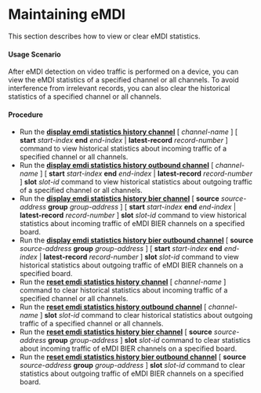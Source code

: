 Maintaining eMDI
================

This section describes how to view or clear eMDI statistics.

#### Usage Scenario

After eMDI detection on video traffic is performed on a device, you can view the eMDI statistics of a specified channel or all channels. To avoid interference from irrelevant records, you can also clear the historical statistics of a specified channel or all channels.


#### Procedure

* Run the [**display emdi statistics history channel**](cmdqueryname=display+emdi+statistics+history+channel) [ *channel-name* ] [ **start** *start-index* **end** *end-index* | **latest-record** *record-number* ] command to view historical statistics about incoming traffic of a specified channel or all channels.
* Run the [**display emdi statistics history outbound channel**](cmdqueryname=display+emdi+statistics+history+outbound+channel) [ *channel-name* ] [ **start** *start-index* **end** *end-index* | **latest-record** *record-number* ] **slot** *slot-id* command to view historical statistics about outgoing traffic of a specified channel or all channels.
* Run the [**display emdi statistics history bier channel**](cmdqueryname=display+emdi+statistics+history+bier+channel) [ **source** *source-address* **group** *group-address* ] [ **start** *start-index* **end** *end-index* | **latest-record** *record-number* ] **slot** *slot-id* command to view historical statistics about incoming traffic of eMDI BIER channels on a specified board.
* Run the [**display emdi statistics history bier outbound channel**](cmdqueryname=display+emdi+statistics+history+bier+outbound+channel) [ **source** *source-address* **group** *group-address* ] [ **start** *start-index* **end** *end-index* | **latest-record** *record-number* ] **slot** *slot-id* command to view historical statistics about outgoing traffic of eMDI BIER channels on a specified board.
* Run the [**reset emdi statistics history channel**](cmdqueryname=reset+emdi+statistics+history+channel) [ *channel-name* ] command to clear historical statistics about incoming traffic of a specified channel or all channels.
* Run the [**reset emdi statistics history outbound channel**](cmdqueryname=reset+emdi+statistics+history+outbound+channel) [ *channel-name* ] **slot** *slot-id* command to clear historical statistics about outgoing traffic of a specified channel or all channels.
* Run the [**reset emdi statistics history bier channel**](cmdqueryname=reset+emdi+statistics+history+bier+channel) [ **source** *source-address* **group** *group-address* ] **slot** *slot-id* command to clear statistics about incoming traffic of eMDI BIER channels on a specified board.
* Run the [**reset emdi statistics history bier outbound channel**](cmdqueryname=reset+emdi+statistics+history+bier+outbound+channel) [ **source** *source-address* **group** *group-address* ] **slot** *slot-id* command to clear statistics about outgoing traffic of eMDI BIER channels on a specified board.
